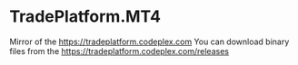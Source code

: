# TradePlatform.MT4
Mirror of the https://tradeplatform.codeplex.com
You can download binary files from the https://tradeplatform.codeplex.com/releases
